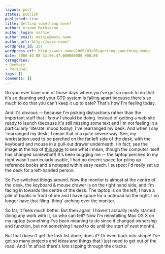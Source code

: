 ```yaml
---
layout: post
status: publish
published: true
title: Getting something done?
author: Graeme Mathieson
author_login: mathie
author_email: mathie@woss.name
author_url: http://woss.name/
wordpress_id: 237
wordpress_url: http://woss.name/2006/03/08/getting-something-done/
date: 2006-03-08 13:06:47.000000000 +00:00
categories:
- Geekery
- Personal
tags: []
comments: []
---
```

Do you ever have one of those days where you've got *so* much to do that it's so daunting and your GTD system is falling apart because there's so much to do that you can't keep it up to date?  That's how I'm feeling today.

And it's obvious -- because I'm picking distractions rather than the important stuff that I *know* I should be doing.  Instead of getting a web site ready to launch (because it's still missing some text and I'm not feeling in a particularly 'literate' mood today), I've rearranged my desk.  And when I say 'rearranged my desk', I mean that in a quite severe way.  See, my workstation used to be perched on the far left side of the desk, with the keyboard and mouse in a pull-out drawer underneath.  (In fact, see the image at the top of [this page](http:&#47;&#47;woss.name&#47;) to see what I mean, though the computer itself has changed somewhat!)  It's been bugging me -- the laptop perched to my right wasn't particularly usable, I had no decent space for piling up reference books and a notepad within easy reach.  I suspect I'd really set up the desk for a left-handed person.

So I've switched things around.  Now the monitor is almost at the centre of the desk, the keyboard &amp; mouse drawer is on the right hand side, and I'm facing in towards the centre of the desk.  The laptop is on the left, I have a pile of books in front of me and I have space for a notepad on the right.  I no longer have that filing 'thing' arching over the monitor.

So far, it feels much better.  But then again, I haven't actually really started doing any work with it, so who can tell?  Now I'm reinstalling Mac OS X on my laptop (something I've been meaning to do since it changed ownership and function, but not something I *need* to do until the start of next month).

But that doesn't get the task list done, does it?  Or even back into shape!  I've got so many projects and ideas and things that I just need to get out of the road.  And I'm afraid there's lots slipping through the cracks.
